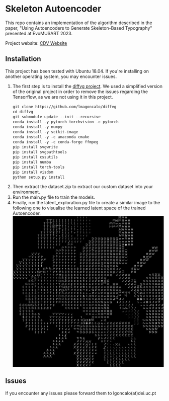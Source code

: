 # Skeleton Autoencoder

This repo contains an implementation of the algorithm described in the paper, "Using Autoencoders to Generate Skeleton-Based Typography" presented at EvoMUSART 2023.

Project website: [CDV Website](https://cdv.dei.uc.pt/autoencoders-to-generate-skeleton-based-typography/)


## Installation

This project has been tested with Ubuntu 18.04. If you're installing on another operating system, you may encounter issues.

1. The first step is to install the [diffvg project](https://github.com/lmagoncalo/diffvg). We used a simplified version of the original project in order to remove the issues regarding the Tensorflow, as we are not using it in this project. 
	```
	git clone https://github.com/lmagoncalo/diffvg
	cd diffvg
	git submodule update --init --recursive
	conda install -y pytorch torchvision -c pytorch
	conda install -y numpy
	conda install -y scikit-image
	conda install -y -c anaconda cmake
	conda install -y -c conda-forge ffmpeg
	pip install svgwrite
	pip install svgpathtools
	pip install cssutils
	pip install numba
	pip install torch-tools
	pip install visdom
	python setup.py install
	```
2. Then extract the dataset.zip to extract our custom dataset into your environment.
3. Run the main.py file to train the models.
4. Finally, run the latent_exploration.py file to create a similar image to the following one to visualise the learned latent space of the trained Autoencoder.
![Learn Latent Space Visualisation](latent_space.png)

## Issues
If you encounter any issues please forward them to lgoncalo(at)dei.uc.pt
